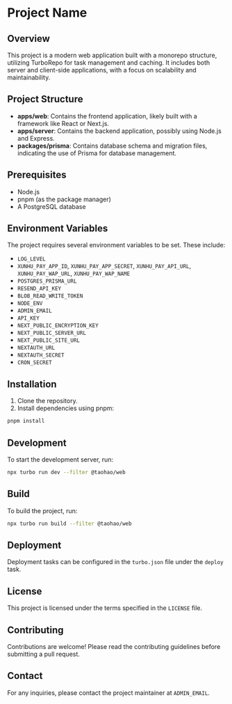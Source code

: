 # Project Name

## Overview

This project is a modern web application built with a monorepo structure, utilizing TurboRepo for task management and caching. It includes both server and client-side applications, with a focus on scalability and maintainability.

## Project Structure

- **apps/web**: Contains the frontend application, likely built with a framework like React or Next.js.
- **apps/server**: Contains the backend application, possibly using Node.js and Express.
- **packages/prisma**: Contains database schema and migration files, indicating the use of Prisma for database management.

## Prerequisites

- Node.js
- pnpm (as the package manager)
- A PostgreSQL database

## Environment Variables

The project requires several environment variables to be set. These include:

- `LOG_LEVEL`
- `XUNHU_PAY_APP_ID`, `XUNHU_PAY_APP_SECRET`, `XUNHU_PAY_API_URL`, `XUNHU_PAY_WAP_URL`, `XUNHU_PAY_WAP_NAME`
- `POSTGRES_PRISMA_URL`
- `RESEND_API_KEY`
- `BLOB_READ_WRITE_TOKEN`
- `NODE_ENV`
- `ADMIN_EMAIL`
- `API_KEY`
- `NEXT_PUBLIC_ENCRYPTION_KEY`
- `NEXT_PUBLIC_SERVER_URL`
- `NEXT_PUBLIC_SITE_URL`
- `NEXTAUTH_URL`
- `NEXTAUTH_SECRET`
- `CRON_SECRET`

## Installation

1. Clone the repository.
2. Install dependencies using pnpm:
```bash
pnpm install
```

## Development

To start the development server, run:

```bash
npx turbo run dev --filter @taohao/web
```

## Build

To build the project, run:

```bash
npx turbo run build --filter @taohao/web
```

## Deployment

Deployment tasks can be configured in the `turbo.json` file under the `deploy` task.

## License

This project is licensed under the terms specified in the `LICENSE` file.

## Contributing

Contributions are welcome! Please read the contributing guidelines before submitting a pull request.

## Contact

For any inquiries, please contact the project maintainer at `ADMIN_EMAIL`.

